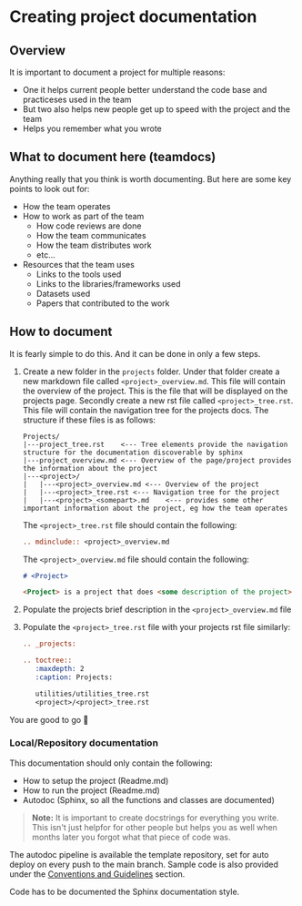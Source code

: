 # Creating project documentation

## Overview
It is important to document a project for multiple reasons:
- One it helps current people better understand the code base and practiceses used in the team
- But two also helps new people get up to speed with the project and the team
- Helps you remember what you wrote

## What to document here (teamdocs)
Anything really that you think is worth documenting. But here are some key points to look out for:

- How the team operates
- How to work as part of the team
    - How code reviews are done
    - How the team communicates
    - How the team distributes work
    - etc...
- Resources that the team uses
    - Links to the tools used
    - Links to the libraries/frameworks used
    - Datasets used
    - Papers that contributed to the work

## How to document
It is fearly simple to do this. And it can be done in only a few steps.
1. Create a new folder in the `projects` folder.
    Under that folder create a new markdown file called `<project>_overview.md`. This file will contain the overview of the project. This is the file that will be displayed on the projects page.
    Secondly create a new rst file called `<project>_tree.rst`. This file will contain the navigation tree for the projects docs.
    The structure if these files is as follows:
    
    ```
    Projects/            
    |---project_tree.rst    <--- Tree elements provide the navigation structure for the documentation discoverable by sphinx
    |---project_overview.md <--- Overview of the page/project provides the information about the project
    |---<project>/
    |   |---<project>_overview.md <--- Overview of the project
    |   |---<project>_tree.rst <--- Navigation tree for the project
    |   |---<project>_<somepart>.md    <--- provides some other important information about the project, eg how the team operates
    
    ```
    
    The `<project>_tree.rst` file should contain the following:
    ```rst
    .. mdinclude:: <project>_overview.md
    ```
    
    The `<project>_overview.md` file should contain the following:
    ```markdown
    # <Project>
    
    <Project> is a project that does <some description of the project> other blah blah blah
    ```

2. Populate the projects brief description in the `<project>_overview.md` file

3. Populate the `<project>_tree.rst` file with your projects rst file similarly:
    ```rst
    .. _projects:
    
    .. toctree::
       :maxdepth: 2
       :caption: Projects:
    
       utilities/utilities_tree.rst
       <project>/<project>_tree.rst
    
    ```

You are good to go 🙂

### Local/Repository documentation
This documentation should only contain the following:
- How to setup the project (Readme.md)
- How to run the project (Readme.md)
- Autodoc (Sphinx, so all the functions and classes are documented)

>**Note:** It is important to create docstrings for everything you write. This isn't just helpfor for other people but helps you as well when months later you forgot what that piece of code was.

The autodoc pipeline is available the template repository, set for auto deploy on every push to the main branch. Sample code is also provided under the [Conventions and Guidelines](../conventions_and_guidelines/conventions.md) section.

Code has to be documented the Sphinx documentation style.
